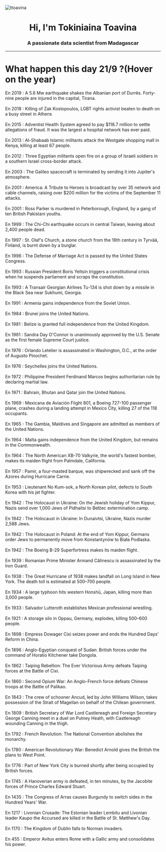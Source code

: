 
<p align="left"> <img src="https://komarev.com/ghpvc/?username=ttoavina&label=Profile%20views&color=0e75b6&style=flat" alt="ttoavina" /> </p>
<h1 align="center">Hi, I'm Tokiniaina Toavina</h1>
<h3 align="center">A passionate data scientist from Madagascar</h3>
    
<hr/>
<h1> What happen this day 21/9 ?(Hover on the year)</h1>

En 2019 : A 5.6 Mw earthquake shakes the Albanian port of Durrës. Forty-nine people are injured in the capital, Tirana.
<br/><br/>
En 2018 : Killing of Zak Kostopoulos, LGBT rights activist beaten to death on a busy street in Athens
<br/><br/>
En 2015 : Adventist Health System agreed to pay $118.7 million to settle allegations of fraud. It was the largest a hospital network has ever paid.
<br/><br/>
En 2013 : Al-Shabaab Islamic militants attack the Westgate shopping mall in Kenya, killing at least 67 people.
<br/><br/>
En 2012 : Three Egyptian militants open fire on a group of Israeli soldiers in a southern Israel cross-border attack.
<br/><br/>
En 2003 : The Galileo spacecraft is terminated by sending it into Jupiter's atmosphere.
<br/><br/>
En 2001 : America: A Tribute to Heroes is broadcast by over 35 network and cable channels, raising over $200 million for the victims of the September 11 attacks.
<br/><br/>
En 2001 : Ross Parker is murdered in Peterborough, England, by a gang of ten British Pakistani youths.
<br/><br/>
En 1999 : The Chi-Chi earthquake occurs in central Taiwan, leaving about 2,400 people dead.
<br/><br/>
En 1997 : St. Olaf's Church, a stone church from the 16th century in Tyrvää, Finland, is burnt down by a burglar.
<br/><br/>
En 1996 : The Defense of Marriage Act is passed by the United States Congress.
<br/><br/>
En 1993 : Russian President Boris Yeltsin triggers a constitutional crisis when he suspends parliament and scraps the constitution.
<br/><br/>
En 1993 : A Transair Georgian Airlines Tu-134 is shot down by a missile in the Black Sea near Sukhumi, Georgia.
<br/><br/>
En 1991 : Armenia gains independence from the Soviet Union.
<br/><br/>
En 1984 : Brunei joins the United Nations.
<br/><br/>
En 1981 : Belize is granted full independence from the United Kingdom.
<br/><br/>
En 1981 : Sandra Day O'Connor is unanimously approved by the U.S. Senate as the first female Supreme Court justice.
<br/><br/>
En 1976 : Orlando Letelier is assassinated in Washington, D.C., at the order of Augusto Pinochet.
<br/><br/>
En 1976 : Seychelles joins the United Nations.
<br/><br/>
En 1972 : Philippine President Ferdinand Marcos begins authoritarian rule by declaring martial law.
<br/><br/>
En 1971 : Bahrain, Bhutan and Qatar join the United Nations.
<br/><br/>
En 1969 : Mexicana de Aviación Flight 801, a Boeing 727-100 passenger plane, crashes during a landing attempt in Mexico City, killing 27 of the 118 occupants.
<br/><br/>
En 1965 : The Gambia, Maldives and Singapore are admitted as members of the United Nations.
<br/><br/>
En 1964 : Malta gains independence from the United Kingdom, but remains in the Commonwealth.
<br/><br/>
En 1964 : The North American XB-70 Valkyrie, the world's fastest bomber, makes its maiden flight from Palmdale, California.
<br/><br/>
En 1957 : Pamir, a four-masted barque, was shipwrecked and sank off the Azores during Hurricane Carrie.
<br/><br/>
En 1953 : Lieutenant No Kum-sok, a North Korean pilot, defects to South Korea with his jet fighter.
<br/><br/>
En 1942 : The Holocaust in Ukraine: On the Jewish holiday of Yom Kippur, Nazis send over 1,000 Jews of Pidhaitsi to Bełżec extermination camp.
<br/><br/>
En 1942 : The Holocaust in Ukraine: In Dunaivtsi, Ukraine, Nazis murder 2,588 Jews.
<br/><br/>
En 1942 : The Holocaust in Poland: At the end of Yom Kippur, Germans order Jews to permanently move from Konstantynów to Biała Podlaska.
<br/><br/>
En 1942 : The Boeing B-29 Superfortress makes its maiden flight.
<br/><br/>
En 1939 : Romanian Prime Minister Armand Călinescu is assassinated by the Iron Guard.
<br/><br/>
En 1938 : The Great Hurricane of 1938 makes landfall on Long Island in New York. The death toll is estimated at 500–700 people.
<br/><br/>
En 1934 : A large typhoon hits western Honshū, Japan, killing more than 3,000 people.
<br/><br/>
En 1933 : Salvador Lutteroth establishes Mexican professional wrestling.
<br/><br/>
En 1921 : A storage silo in Oppau, Germany, explodes, killing 500–600 people.
<br/><br/>
En 1898 : Empress Dowager Cixi seizes power and ends the Hundred Days' Reform in China.
<br/><br/>
En 1896 : Anglo-Egyptian conquest of Sudan: British forces under the command of Horatio Kitchener take Dongola.
<br/><br/>
En 1862 : Taiping Rebellion: The Ever Victorious Army defeats Taiping forces at the Battle of Cixi.
<br/><br/>
En 1860 : Second Opium War: An Anglo-French force defeats Chinese troops at the Battle of Palikao.
<br/><br/>
En 1843 : The crew of schooner Ancud, led by John Williams Wilson, takes possession of the Strait of Magellan on behalf of the Chilean government.
<br/><br/>
En 1809 : British Secretary of War Lord Castlereagh and Foreign Secretary George Canning meet in a duel on Putney Heath, with Castlereagh wounding Canning in the thigh.
<br/><br/>
En 1792 : French Revolution: The National Convention abolishes the monarchy.
<br/><br/>
En 1780 : American Revolutionary War: Benedict Arnold gives the British the plans to West Point.
<br/><br/>
En 1776 : Part of New York City is burned shortly after being occupied by British forces.
<br/><br/>
En 1745 : A Hanoverian army is defeated, in ten minutes, by the Jacobite forces of Prince Charles Edward Stuart.
<br/><br/>
En 1435 : The Congress of Arras causes Burgundy to switch sides in the Hundred Years' War.
<br/><br/>
En 1217 : Livonian Crusade: The Estonian leader Lembitu and Livonian leader Kaupo the Accursed are killed in the Battle of St. Matthew's Day.
<br/><br/>
En 1170 : The Kingdom of Dublin falls to Norman invaders.
<br/><br/>
En 455 : Emperor Avitus enters Rome with a Gallic army and consolidates his power.
<br/><br/>

